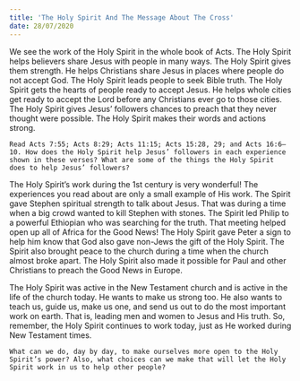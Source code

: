 ```yaml
---
title: 'The Holy Spirit And The Message About The Cross'
date: 28/07/2020
---
```


We see the work of the Holy Spirit in the whole book of Acts. The Holy Spirit helps believers share Jesus with people in many ways. The Holy Spirit gives them strength. He helps Christians share Jesus in places where people do not accept God. The Holy Spirit leads people to seek Bible truth. The Holy Spirit gets the hearts of people ready to accept Jesus. He helps whole cities get ready to accept the Lord before any Christians ever go to those cities. The Holy Spirit gives Jesus’ followers chances to preach that they never thought were possible. The Holy Spirit makes their words and actions strong.

`Read Acts 7:55; Acts 8:29; Acts 11:15; Acts 15:28, 29; and Acts 16:6–10. How does the Holy Spirit help Jesus’ followers in each experience shown in these verses? What are some of the things the Holy Spirit does to help Jesus’ followers?`

The Holy Spirit’s work during the 1st century is very wonderful! The experiences you read about are only a small example of His work. The Spirit gave Stephen spiritual strength to talk about Jesus. That was during a time when a big crowd wanted to kill Stephen with stones. The Spirit led Philip to a powerful Ethiopian who was searching for the truth. That meeting helped open up all of Africa for the Good News! The Holy Spirit gave Peter a sign to help him know that God also gave non-Jews the gift of the Holy Spirit. The Spirit also brought peace to the church during a time when the church almost broke apart. The Holy Spirit also made it possible for Paul and other Christians to preach the Good News in Europe.

The Holy Spirit was active in the New Testament church and is active in the life of the church today. He wants to make us strong too. He also wants to teach us, guide us, make us one, and send us out to do the most important work on earth. That is, leading men and women to Jesus and His truth. So, remember, the Holy Spirit continues to work today, just as He worked during New Testament times.

`What can we do, day by day, to make ourselves more open to the Holy Spirit’s power? Also, what choices can we make that will let the Holy Spirit work in us to help other people?`
